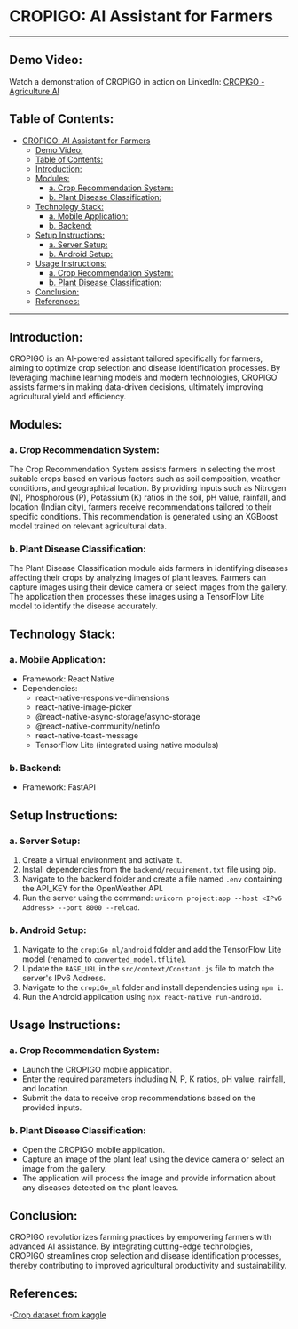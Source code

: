 # CROPIGO: AI Assistant for Farmers

---
## Demo Video:

Watch a demonstration of CROPIGO in action on LinkedIn: [CROPIGO - Agriculture AI](https://www.linkedin.com/posts/mayurdesai88_cropigo-agriculture-ai-activity-7193943814200320000-C6vi?utm_source=share&utm_medium=member_desktop
)



## Table of Contents:

- [CROPIGO: AI Assistant for Farmers](#cropigo-ai-assistant-for-farmers)
  - [Demo Video:](#demo-video)
  - [Table of Contents:](#table-of-contents)
  - [Introduction:](#introduction)
  - [Modules:](#modules)
    - [a. Crop Recommendation System:](#a-crop-recommendation-system)
    - [b. Plant Disease Classification:](#b-plant-disease-classification)
  - [Technology Stack:](#technology-stack)
    - [a. Mobile Application:](#a-mobile-application)
    - [b. Backend:](#b-backend)
  - [Setup Instructions:](#setup-instructions)
    - [a. Server Setup:](#a-server-setup)
    - [b. Android Setup:](#b-android-setup)
  - [Usage Instructions:](#usage-instructions)
    - [a. Crop Recommendation System:](#a-crop-recommendation-system-1)
    - [b. Plant Disease Classification:](#b-plant-disease-classification-1)
  - [Conclusion:](#conclusion)
  - [References:](#references)

---

## Introduction:

CROPIGO is an AI-powered assistant tailored specifically for farmers, aiming to optimize crop selection and disease identification processes. By leveraging machine learning models and modern technologies, CROPIGO assists farmers in making data-driven decisions, ultimately improving agricultural yield and efficiency.

## Modules:

### a. Crop Recommendation System:

The Crop Recommendation System assists farmers in selecting the most suitable crops based on various factors such as soil composition, weather conditions, and geographical location. By providing inputs such as Nitrogen (N), Phosphorous (P), Potassium (K) ratios in the soil, pH value, rainfall, and location (Indian city), farmers receive recommendations tailored to their specific conditions. This recommendation is generated using an XGBoost model trained on relevant agricultural data.

### b. Plant Disease Classification:

The Plant Disease Classification module aids farmers in identifying diseases affecting their crops by analyzing images of plant leaves. Farmers can capture images using their device camera or select images from the gallery. The application then processes these images using a TensorFlow Lite model to identify the disease accurately.

## Technology Stack:

### a. Mobile Application:

- Framework: React Native
- Dependencies: 
    - react-native-responsive-dimensions
    - react-native-image-picker
    - @react-native-async-storage/async-storage
    - @react-native-community/netinfo
    - react-native-toast-message
    - TensorFlow Lite (integrated using native modules)

### b. Backend:

- Framework: FastAPI


## Setup Instructions:

### a. Server Setup:

1. Create a virtual environment and activate it.
2. Install dependencies from the `backend/requirement.txt` file using pip.
3. Navigate to the backend folder and create a file named `.env` containing the API_KEY for the OpenWeather API.
4. Run the server using the command: `uvicorn project:app --host <IPv6 Address> --port 8000 --reload`.

### b. Android Setup:

1. Navigate to the `cropiGo_ml/android` folder and add the TensorFlow Lite model (renamed to `converted_model.tflite`).
2. Update the `BASE_URL` in the `src/context/Constant.js` file to match the server's IPv6 Address.
3. Navigate to the `cropiGo_ml` folder and install dependencies using `npm i`.
4. Run the Android application using `npx react-native run-android`.

## Usage Instructions:

### a. Crop Recommendation System:

- Launch the CROPIGO mobile application.
- Enter the required parameters including N, P, K ratios, pH value, rainfall, and location.
- Submit the data to receive crop recommendations based on the provided inputs.

### b. Plant Disease Classification:

- Open the CROPIGO mobile application.
- Capture an image of the plant leaf using the device camera or select an image from the gallery.
- The application will process the image and provide information about any diseases detected on the plant leaves.

## Conclusion:

CROPIGO revolutionizes farming practices by empowering farmers with advanced AI assistance. By integrating cutting-edge technologies, CROPIGO streamlines crop selection and disease identification processes, thereby contributing to improved agricultural productivity and sustainability.

## References:

-[Crop dataset from kaggle](https://www.kaggle.com/datasets/atharvaingle/crop-recommendation-dataset)